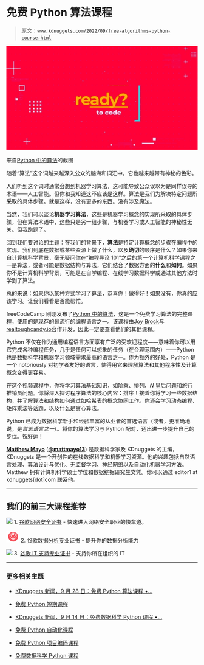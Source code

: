 # 免费 Python 算法课程

> 原文：[`www.kdnuggets.com/2022/09/free-algorithms-python-course.html`](https://www.kdnuggets.com/2022/09/free-algorithms-python-course.html)

![免费 Python 算法课程](img/e1230e88ef90f6dd466f71e9df7972e4.png)

来自[Python 中的算法](https://www.youtube.com/watch?v=fW_OS3LGB9Q)的截图

随着“算法”这个词越来越深入公众的脑海和词汇中，它也越来越带有神秘的色彩。

人们听到这个词时通常会想到机器学习算法，这可能导致公众误以为是同样误导的术语——人工智能。但你和我知道这不应该是这样。算法是我们为解决特定问题所采取的具体步骤。就是这样，没有更多的东西。没有涉及魔法。

当然，我们可以谈论**机器学习算法**，这些是机器学习概念的实现所采取的具体步骤，但在算法术语中，这些只是另一组步骤，与机器学习或人工智能的神秘性无关。但我跑题了。

回到我们要讨论的主题：在我们的背景下，**算法**是特定计算概念的步骤在编程中的实现。我们到底在数据或某些资源上做了什么，以及**确切**的顺序是什么？如果你来自计算机科学背景，毫无疑问你在“编程导论 101”之后的第一个计算机科学课程之一是算法，或者可能是数据结构与算法，它们结合了数据方面的**什么**和**如何**。如果你不是计算机科学背景，可能是在自学编程、在线学习数据科学或通过其他方法时学到了算法。

总的来说：如果你以某种方式学习了算法，恭喜你！做得好！如果没有，你真的应该学习。让我们看看是否能帮忙。

freeCodeCamp 刚刚发布了[Python 中的算法](https://www.youtube.com/watch?v=fW_OS3LGB9Q)，这是一个免费学习算法的完整课程，使用的是现存的最流行的编程语言之一。该课程由[Joy Brock](https://www.youtube.com/c/PythonLearningChannel)与[realtoughcandy.io](https://realtoughcandy.com/)合作开发，因此一定要查看他们的其他课程。

Python 不仅在作为通用编程语言方面享有广泛的受欢迎程度——意味着你可以用它完成各种编程任务，几乎是任何可以想象的任务（在合理范围内）——Python 也是数据科学和机器学习领域需求最高的语言之一。作为额外的好处，Python 是一个 notoriously 对初学者友好的语言，使得用它来理解算法和其他程序性及计算概念变得更容易。

在这个视频课程中，你将学习算法基础知识，如阶乘、排列、*N* 皇后问题和旅行推销员问题。你将深入探讨程序算法的核心内容：排序！接着你将学习一些数据结构，并了解算法和结构如何通过如哈希表的概念协同工作。你还会学习动态编程、矩阵乘法等话题，以及什么是贪心算法。

Python 已成为数据科学新手和经验丰富的从业者的首选语言（或者，更准确地说，是*首选语言之一*）。将你的算法学习与 Python 配对，迈出进一步提升自己的步伐。祝好运！

**[Matthew Mayo](https://www.linkedin.com/in/mattmayo13/)** ([**@mattmayo13**](https://twitter.com/mattmayo13)) 是数据科学家及 KDnuggets 的主编，KDnuggets 是一个开创性的在线数据科学和机器学习资源。他的兴趣包括自然语言处理、算法设计与优化、无监督学习、神经网络以及自动化机器学习方法。Matthew 拥有计算机科学硕士学位和数据挖掘研究生文凭。你可以通过 editor1 at kdnuggets[dot]com 联系他。

* * *

## 我们的前三大课程推荐

![](img/0244c01ba9267c002ef39d4907e0b8fb.png) 1\. [谷歌网络安全证书](https://www.kdnuggets.com/google-cybersecurity) - 快速进入网络安全职业的快车道。

![](img/e225c49c3c91745821c8c0368bf04711.png) 2\. [谷歌数据分析专业证书](https://www.kdnuggets.com/google-data-analytics) - 提升你的数据分析能力

![](img/0244c01ba9267c002ef39d4907e0b8fb.png) 3\. [谷歌 IT 支持专业证书](https://www.kdnuggets.com/google-itsupport) - 支持你所在组织的 IT

* * *

### 更多相关主题

+   [KDnuggets 新闻，9 月 28 日：免费 Python 算法课程 •…](https://www.kdnuggets.com/2022/n38.html)

+   [免费 Python 短期课程](https://www.kdnuggets.com/2022/07/free-python-crash-course.html)

+   [KDnuggets 新闻，9 月 14 日：免费数据科学 Python 课程 •…](https://www.kdnuggets.com/2022/n36.html)

+   [免费 Python 自动化课程](https://www.kdnuggets.com/2022/07/free-automate-python-course.html)

+   [免费 Python 项目编码课程](https://www.kdnuggets.com/2022/08/free-python-project-coding-course.html)

+   [免费数据科学 Python 课程](https://www.kdnuggets.com/2022/09/free-python-data-science-course.html)
